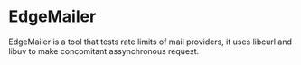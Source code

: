 # EdgeMailer
EdgeMailer is a tool that tests rate limits of mail providers, it uses libcurl and libuv to make concomitant assynchronous request.
